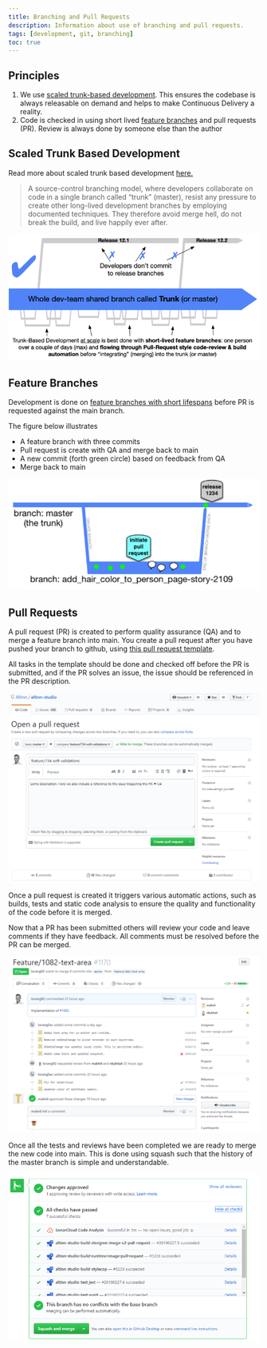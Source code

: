 ```yaml
---
title: Branching and Pull Requests
description: Information about use of branching and pull requests.
tags: [development, git, branching]
toc: true
---
```


## Principles

1. We use [scaled trunk-based development](#scaled-trunk-based-development).
   This ensures the codebase is always releasable on demand and helps to make Continuous Delivery a reality.
2. Code is checked in using short lived [feature branches](#feature-branches) and pull requests (PR).
   Review is always done by someone else than the author

## Scaled Trunk Based Development

Read more about scaled trunk based development [here.](https://trunkbaseddevelopment.com/)

> A source-control branching model, where developers collaborate on code in a single branch called “trunk” (master), resist any pressure to create other long-lived development branches by employing documented techniques.
> They therefore avoid merge hell, do not break the build, and live happily ever after.

![Scaled Trunk-Based Development](trunk-based.png "Scaled Trunk-Based development")

## Feature Branches

Development is done on [feature branches with short lifespans](https://trunkbaseddevelopment.com/short-lived-feature-branches/) before PR is requested against the main branch.

The figure below illustrates

- A feature branch with three commits
- Pull request is create with QA and merge back to main
- A new commit (forth green circle) based on feedback from QA
- Merge back to main

![Feature branch](feature-branches.png "A feature branch")

## Pull Requests

A pull request (PR) is created to perform quality assurance (QA) and to merge a feature branch into main.
You create a pull request after you have pushed your branch to github,
using [this pull request template](https://github.com/Altinn/.github/blob/main/.github/pull_request_template.md).

All tasks in the template should be done and checked off before the PR is submitted, and if the PR solves
an issue, the issue should be referenced in the PR description.

![Create-Pull-Request](create-pull-request.PNG "Create a pull request")

Once a pull request is created it triggers various automatic actions, such as
builds, tests and static code analysis to ensure the quality and functionality of the code before it is merged.

Now that a PR has been submitted others will review your code and leave comments if they have feedback.
All comments must be resolved before the PR can be merged.

![Pull-Request](pullrequest.PNG "Pull request")

Once all the tests and reviews have been completed we are ready to merge the new code into main.
This is done using squash such that the history of the master branch is simple and understandable.

![Pull-request-squash](pull-request-squash.PNG "Merge pull request into main")

